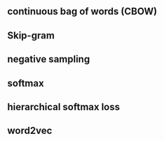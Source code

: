 ## continuous bag of words (CBOW)
## Skip-gram
## negative sampling
## softmax
## hierarchical softmax loss
## word2vec
